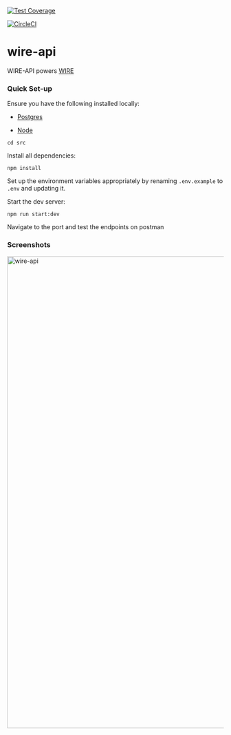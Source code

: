 [![Test Coverage](https://api.codeclimate.com/v1/badges/6013b6f650e56cf3d0d1/test_coverage)](https://codeclimate.com/github/AndelaOSP/wire-api/test_coverage)

[![CircleCI](https://circleci.com/gh/AndelaOSP/wire-api/tree/develop.svg?style=svg)](https://circleci.com/gh/AndelaOSP/wire-api/tree/develop)

# wire-api

WIRE-API powers [WIRE](https://github.com/AndelaOSP/wire)

### Quick Set-up

Ensure you have the following installed locally:

- [Postgres](https://www.postgresql.org/)

- [Node](https://nodejs.org/en/)

```
cd src
```

Install all dependencies:

```
npm install
```

Set up the environment variables appropriately by renaming `.env.example` to `.env` and updating it.

Start the dev server:

```
npm run start:dev
```

Navigate to the port and test the endpoints on postman

### Screenshots

<img width="1097" alt="wire-api" src="https://user-images.githubusercontent.com/16113214/30543777-f7e5ad12-9c8c-11e7-80e0-b5fd3fa36546.png">
